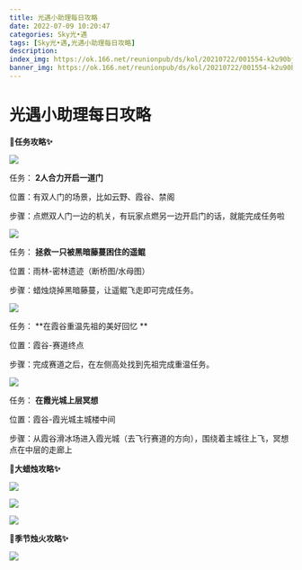 ```yaml
---
title: 光遇小助理每日攻略
date: 2022-07-09 10:20:47
categories: Sky光•遇
tags: [Sky光•遇,光遇小助理每日攻略]
description: 
index_img: https://ok.166.net/reunionpub/ds/kol/20210722/001554-k2u90bj7ay.png?imageView&thumbnail=600x0&type=jpg
banner_img: https://ok.166.net/reunionpub/ds/kol/20210722/001554-k2u90bj7ay.png?imageView&thumbnail=600x0&type=jpg
---
```

# 光遇小助理每日攻略
**🎉任务攻略✨**

  

![](https://ok.166.net/reunionpub/ds/kol/20220709/003557-waocm8s9ep.png)

任务： **2人合力开启一道门**

位置：有双人门的场景，比如云野、霞谷、禁阁

步骤：点燃双人门一边的机关，有玩家点燃另一边开启门的话，就能完成任务啦

![](https://ok.166.net/reunionpub/ds/kol/20220709/003628-gwrdfncayp.png)

任务： **拯救一只被黑暗藤蔓困住的遥鲲**

位置：雨林-密林遗迹（断桥图/水母图）

步骤：蜡烛烧掉黑暗藤蔓，让遥鲲飞走即可完成任务。

![](https://ok.166.net/reunionpub/ds/kol/20220709/003743-euiglyt4hp.png)

任务： **在霞谷重温先祖的美好回忆  **

位置：霞谷-赛道终点

步骤：完成赛道之后，在左侧高处找到先祖完成重温任务。

![](https://ok.166.net/reunionpub/ds/kol/20220709/003651-ecynhj72f4.png)

任务： **在霞光城上层冥想**

位置：霞谷-霞光城主城楼中间

步骤：从霞谷滑冰场进入霞光城（去飞行赛道的方向），围绕着主城往上飞，冥想点在中层的走廊上

 **🎉大蜡烛攻略✨**

![](https://ok.166.net/reunionpub/ds/kol/20220709/003927-juew5g42b1.png)

![](https://ok.166.net/reunionpub/ds/kol/20220709/004026-cnusm5a9f6.png)

![](https://ok.166.net/reunionpub/ds/kol/20220709/003830-4tejqys2mr.png)

  

 **🎉季节烛火攻略✨**

![](https://ok.166.net/reunionpub/ds/kol/20220709/004102-8o5qw9zy0m.png)

  

